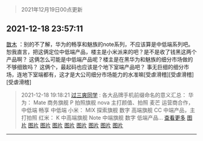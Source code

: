 > 2021年12月19日00点更新
<link rel="stylesheet" href="https://cdn.jsdelivr.net/gh/taotie6/sampleJSON@main/css/photo_show.css">
<meta name="referrer" content="no-referrer" />


 ## 2021-12-18 23:57:11 

 [㪚木](https://www.coolapk.com/feed/32219395?shareKey=YmQ3ODdiMTY2YTRkNjFiZTA1ZTc~) ：别的不了解，华为的畅享和魅族的note系列，不应该算是中低端系列吧。
恕我直言，把这俩定位中低端产品，楼主是小米派来的吧？是不是收了钱黑这两个产品啊？
这俩怎么可能是中低端产品呢？楼主是在黑华为和魅族的细分市场做的不够细致吗？
这俩个，最起码也应该是个地下室端产品吧？<!--break-->
事无巨细的细分市场，连地下室端都有，这才是大公司细分市场能力的水准嘛[受虐滑稽][受虐滑稽][受虐滑稽] 

<div class="album">
</div>

> 2021-12-18 19:18:21 
> [过三爽同学](https://www.coolapk.com/feed/32213308?shareKey=OTAwZjllZjRhNzA5NjFiZTA1ZTc~) : 各大品牌手机前缀命名的意义汇总： 华为： Mate 商务旗舰 P 拍照旗舰 nova 主打颜值、拍照 麦芒 运营商合作，中低端 畅享 中低端  小米： MIX 探索旗舰 数字 高端旗舰 CC 中端产品，主打拍照  红米： K 中高端旗舰 Note 中端旗舰 数字 低端产品... <a href="">查看更多</a> 
[图片](http://image.coolapk.com/feed/2021/1218/19/3319020_44d92f98_6296_1697_406@1080x1080.jpeg)
[图片](http://image.coolapk.com/feed/2021/1218/19/3319020_414f98af_6296_1703_735@178x178.jpeg)
[图片](http://image.coolapk.com/feed/2021/1016/13/14736016_99498cd2_1388_1173@996x996.jpeg)
[图片](http://image.coolapk.com/feed/2021/1016/13/14736016_0fa9dac1_1388_117@938x938.jpeg)
[图片](http://image.coolapk.com/feed/2021/1218/19/3319020_f6656bf8_6296_1708_457@996x996.jpeg)
[图片](http://image.coolapk.com/feed/2021/0907/11/11265660_0f609230_5663_2309@600x600.jpeg)
[图片](http://image.coolapk.com/feed/2021/1218/19/3319020_f400d337_6296_1713_771@1010x1010.jpeg)
[图片](http://image.coolapk.com/feed/2021/1218/19/3319020_0d4e6ae7_6296_172_758@996x996.jpeg)
[图片](http://image.coolapk.com/feed/2021/1218/19/3319020_a38f01f7_6296_1726_727@880x880.jpeg)

 ------- 

